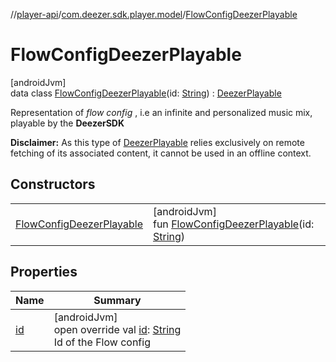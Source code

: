 //[player-api](../../../index.md)/[com.deezer.sdk.player.model](../index.md)/[FlowConfigDeezerPlayable](index.md)

# FlowConfigDeezerPlayable

[androidJvm]\
data class [FlowConfigDeezerPlayable](index.md)(id: [String](https://kotlinlang.org/api/latest/jvm/stdlib/kotlin/-string/index.html)) : [DeezerPlayable](../-deezer-playable/index.md)

Representation of _flow config_ , i.e an infinite and personalized music mix, playable by the **DeezerSDK**

**Disclaimer:** As this type of [DeezerPlayable](../-deezer-playable/index.md) relies exclusively on remote fetching of its associated content, it cannot be used in an offline context.

## Constructors

|                                                             |                                                                                                                                                                        |
| ----------------------------------------------------------- | ---------------------------------------------------------------------------------------------------------------------------------------------------------------------- |
| [FlowConfigDeezerPlayable](-flow-config-deezer-playable.md) | [androidJvm]<br/>fun [FlowConfigDeezerPlayable](-flow-config-deezer-playable.md)(id: [String](https://kotlinlang.org/api/latest/jvm/stdlib/kotlin/-string/index.html)) |

## Properties

| Name        | Summary                                                                                                                                                    |
| ----------- | ---------------------------------------------------------------------------------------------------------------------------------------------------------- |
| [id](id.md) | [androidJvm]<br/>open override val [id](id.md): [String](https://kotlinlang.org/api/latest/jvm/stdlib/kotlin/-string/index.html)<br/>Id of the Flow config |

